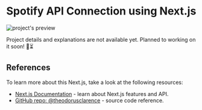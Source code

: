 # Spotify API Connection using Next.js

![project's preview](/preview.png)

Project details and explanations are not available yet. Planned to working on it soon! 👀⏳

## References

To learn more about this Next.js, take a look at the following resources:

- [Next.js Documentation](https://nextjs.org/docs) - learn about Next.js features and API.
- [GitHub repo: @theodorusclarence](https://github.com/theodorusclarence/now-playing-spotify/blob/main/.env.example) - source code reference.
